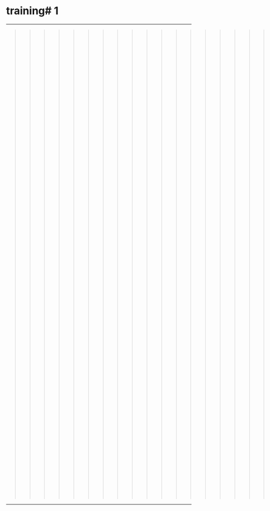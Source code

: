 # training# 1
---
>>>>>>>>>>>>>>>>>>>>>>>>>>>>>>>>>>>>>>>>>>>>>>>>>>>########### **JJ撒啊草莓味v**>>>>>>>>>>>>>>>>>>>>>>>>>>>>>>>>>>>>>>>>>>>>>>>>>>>>>>>
***
